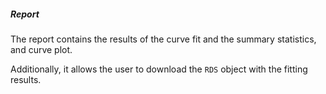 ##### Report

The report contains the results of the curve fit and the summary statistics, and curve plot.

Additionally, it allows the user to download the `RDS` object with the fitting results.
